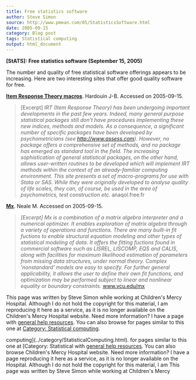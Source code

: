 ```yaml
---
title: Free statistics software
author: Steve Simon
source: http://www.pmean.com/05/StatisticsSoftware.html
date: 2005-09-15
category: Blog post
tags: Statistical computing
output: html_document
---
```

**[StATS]:** **Free statistics software (September
15, 2005)**

The number and quality of free statistical software offerings appears to
be increasing. Here are two interesting sites that offer good quality
software for free.

**[Item Response Theory macros](http://anaqol.free.fr)**. Hardouin J-B.
Accessed on 2005-09-15.

> \[Excerpt\] *IRT (Item Response Theory) has been undergoing important
> developments in the past few years. Indeed, many general purpose
> statistical packages still don\'t have procedures implementing these
> new indices, methods and models. As a consequence, a significant
> number of specific packages have been developed by psychometricians
> (see http://www.assess.com). However, no package offers a
> comprehensive set of methods, and no package has emerged as standard
> tool in the field. The increasing sophistication of general
> statistical packages, on the other hand, allows user-written routines
> to be developed which will implement IRT methods within the context of
> an already-familiar computing environment. This site presents a set of
> macro-programs for use with Stata or SAS. While they were originally
> developed to analyse quality of life scales, they can, of course, be
> used in the area of psychometrics, test construction etc.*
> anaqol.free.fr

**[Mx](http://www.vcu.edu/mx)**. Neale M. Accessed on 2005-09-15.

> *\[Excerpt\] Mx is a combination of a matrix algebra interpreter and a
> numerical optimizer. It enables exploration of matrix algebra through
> a variety of operations and functions. There are many built-in fit
> fuctions to enable structural equation modeling and other types of
> statistical modeling of data. It offers the fitting fuctions found in
> commercial software such as LISREL, LISCOMP, EQS and CALIS, along with
> facilities for maximum likelihood estimation of parameters from
> missing data structures, under normal theory. Complex \'nonstandard\'
> models are easy to specify. For further general applicability, it
> allows the user to define their own fit functions, and optimization
> may be performed subject to linear and nonlinear equality or boundary
> constraints.* www.vcu.edu/mx

This page was written by Steve Simon while working at Children\'s Mercy
Hospital. Although I do not hold the copyright for this material, I am
reproducing it here as a service, as it is no longer available on the
Children\'s Mercy Hospital website. Need more information? I have a page
with [general help resources](../GeneralHelp.html). You can also browse
for pages similar to this one at [Category: Statistical
computing](../category/StatisticalComputing.html).
<!---More--->
computing](../category/StatisticalComputing.html).
for pages similar to this one at [Category: Statistical
with [general help resources](../GeneralHelp.html). You can also browse
Children\'s Mercy Hospital website. Need more information? I have a page
reproducing it here as a service, as it is no longer available on the
Hospital. Although I do not hold the copyright for this material, I am
This page was written by Steve Simon while working at Children\'s Mercy

<!---Do not use
**[StATS]:** **Free statistics software (September
This page was written by Steve Simon while working at Children\'s Mercy
Hospital. Although I do not hold the copyright for this material, I am
reproducing it here as a service, as it is no longer available on the
Children\'s Mercy Hospital website. Need more information? I have a page
with [general help resources](../GeneralHelp.html). You can also browse
for pages similar to this one at [Category: Statistical
computing](../category/StatisticalComputing.html).
--->

